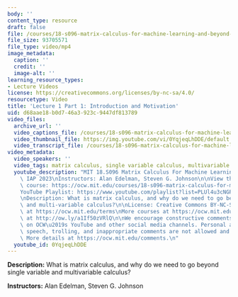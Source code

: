 ```yaml
---
body: ''
content_type: resource
draft: false
file: /courses/18-s096-matrix-calculus-for-machine-learning-and-beyond-january-iap-2023/ocw_18s096_lecture01_part1_2023jan18_mp4
file_size: 93705571
file_type: video/mp4
image_metadata:
  caption: ''
  credit: ''
  image-alt: ''
learning_resource_types:
- Lecture Videos
license: https://creativecommons.org/licenses/by-nc-sa/4.0/
resourcetype: Video
title: 'Lecture 1 Part 1: Introduction and Motivation'
uid: d68aae18-b0d7-46a3-923c-9447df813789
video_files:
  archive_url: ''
  video_captions_file: /courses/18-s096-matrix-calculus-for-machine-learning-and-beyond-january-iap-2023/1MUqxaVn3vCENDoyF7G9Dby6e1__MoKed_transcript.webvtt
  video_thumbnail_file: https://img.youtube.com/vi/0YqjeqLhDDE/default.jpg
  video_transcript_file: /courses/18-s096-matrix-calculus-for-machine-learning-and-beyond-january-iap-2023/1MUqxaVn3vCENDoyF7G9Dby6e1__MoKed_transcript.pdf
video_metadata:
  video_speakers: ''
  video_tags: matrix calculus, single variable calculus, multivariable calculus
  youtube_description: "MIT 18.S096 Matrix Calculus For Machine Learning And Beyond,\
    \ IAP 2023\nInstructors: Alan Edelman, Steven G. Johnson\n\nView the complete\
    \ course: https://ocw.mit.edu/courses/18-s096-matrix-calculus-for-machine-learning-and-beyond-january-iap-2023/\n\
    YouTube Playlist: https://www.youtube.com/playlist?list=PLUl4u3cNGP62EaLLH92E_VCN4izBKK6OE\n\
    \nDescription: What is matrix calculus, and why do we need to go beyond single-\
    \ and multi-variable calculus?\n\nLicense: Creative Commons BY-NC-SA\nMore information\
    \ at https://ocw.mit.edu/terms\nMore courses at https://ocw.mit.edu\nSupport OCW\
    \ at http://ow.ly/a1If50zVRlQ\n\nWe encourage constructive comments and discussion\
    \ on OCW\u2019s YouTube and other social media channels. Personal attacks, hate\
    \ speech, trolling, and inappropriate comments are not allowed and may be removed.\
    \ More details at https://ocw.mit.edu/comments.\n"
  youtube_id: 0YqjeqLhDDE
---
```

**Description:** What is matrix calculus, and why do we need to go beyond single variable and multivariable calculus?

**Instructors:** Alan Edelman, Steven G. Johnson